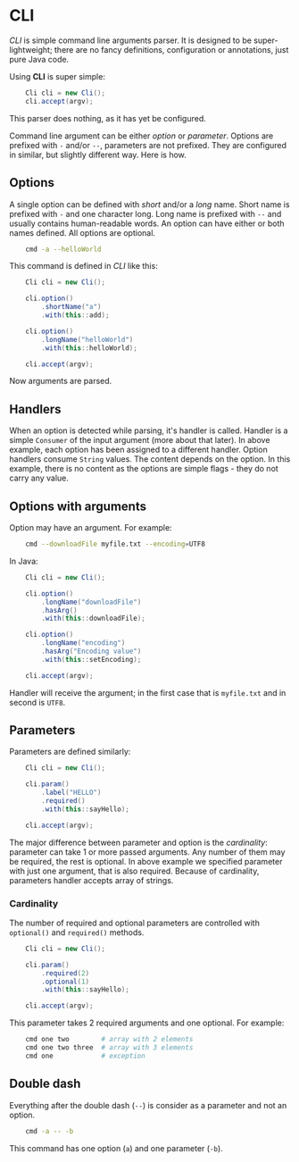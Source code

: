 # CLI

*CLI* is simple command line arguments parser. It is designed to be super-lightweight; there are no fancy definitions, configuration or annotations, just pure Java code.

Using **CLI** is super simple:

~~~~ java
	Cli cli = new Cli();
	cli.accept(argv);
~~~~

This parser does nothing, as it has yet be configured.

Command line argument can be either _option_ or _parameter_. Options are prefixed with `-` and/or `--`, parameters are not prefixed. They are configured in similar, but slightly different way. Here is how.

## Options

A single option can be defined with _short_ and/or a _long_ name. Short name is prefixed with `-` and one character long. Long name is prefixed with `--` and usually contains human-readable words. An option
can have either or both names defined. All options are optional.

~~~~ bash
	cmd -a --helloWorld
~~~~

This command is defined in *CLI* like this:

~~~~ java
	Cli cli = new Cli();

	cli.option()
		.shortName("a")
		.with(this::add);

	cli.option()
		.longName("helloWorld")
		.with(this::helloWorld);

	cli.accept(argv);
~~~~

Now arguments are parsed.

## Handlers

When an option is detected while parsing, it's handler is called. Handler is a simple `Consumer` of the input argument (more about that later). In above example, each option has been assigned to a different handler. Option handlers consume `String` values. The content depends on the option. In this example, there is no content as the options are simple flags - they do not carry any value.

## Options with arguments

Option may have an argument. For example:

~~~ bash
	cmd --downloadFile myfile.txt --encoding=UTF8
~~~

In Java:

~~~~ java
	Cli cli = new Cli();

	cli.option()
		.longName("downloadFile")
		.hasArg()
		.with(this::downloadFile);

	cli.option()
		.longName("encoding")
		.hasArg("Encoding value")
		.with(this::setEncoding);

	cli.accept(argv);
~~~~

Handler will receive the argument; in the first case that is `myfile.txt` and in second is `UTF8`.

## Parameters

Parameters are defined similarly:

~~~~ java
	Cli cli = new Cli();

	cli.param()
		.label("HELLO")
		.required()
		.with(this::sayHello);

	cli.accept(argv);
~~~~

The major difference between parameter and option is the _cardinality_: parameter can take 1 or more passed arguments. Any number of them may be required, the rest is optional. In above example we specified parameter with just one argument, that is also required. Because of cardinality, parameters handler accepts array of strings.

### Cardinality

The number of required and optional parameters are controlled with `optional()` and `required()` methods.

~~~~ java
	Cli cli = new Cli();

	cli.param()
		.required(2)
		.optional(1)
		.with(this::sayHello);

	cli.accept(argv);
~~~~

This parameter takes 2 required arguments and one optional. For example:

~~~~ bash
	cmd one two        # array with 2 elements
	cmd one two three  # array with 3 elements
	cmd one            # exception
~~~~

## Double dash

Everything after the double dash (`--`) is consider as a parameter and not an option.

~~~~ bash
	cmd -a -- -b
~~~~

This command has one option (`a`) and one parameter (`-b`).